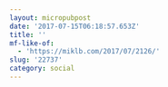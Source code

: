 ```yaml
---
layout: micropubpost
date: '2017-07-15T06:18:57.653Z'
title: ''
mf-like-of:
  - 'https://miklb.com/2017/07/2126/'
slug: '22737'
category: social
---
```

